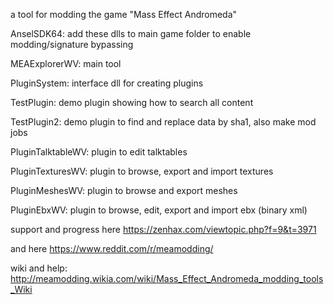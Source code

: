 a tool for modding the game "Mass Effect Andromeda"


AnselSDK64: add these dlls to main game folder to enable modding/signature bypassing

MEAExplorerWV: main tool

PluginSystem: interface dll for creating plugins

TestPlugin: demo plugin showing how to search all content

TestPlugin2: demo plugin to find and replace data by sha1, also make mod jobs

PluginTalktableWV: plugin to edit talktables

PluginTexturesWV: plugin to browse, export and import textures

PluginMeshesWV: plugin to browse and export meshes

PluginEbxWV: plugin to browse, edit, export and import ebx (binary xml)


support and progress here https://zenhax.com/viewtopic.php?f=9&t=3971 

and here https://www.reddit.com/r/meamodding/

wiki and help: http://meamodding.wikia.com/wiki/Mass_Effect_Andromeda_modding_tools_Wiki
